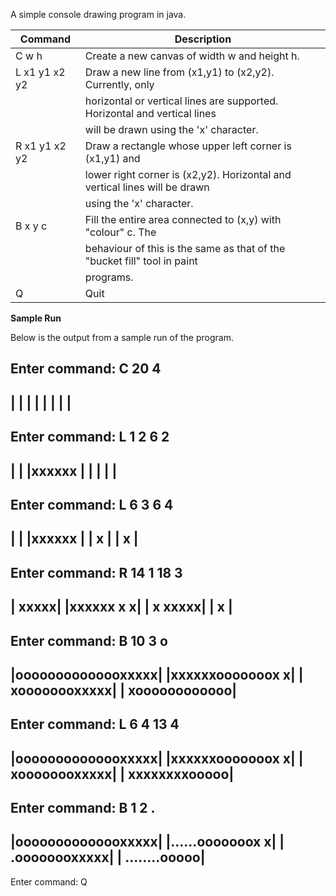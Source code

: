 A simple console drawing program in java.

|Command 		|Description|
|----|----|
|C w h          | Create a new canvas of width w and height h.|
|L x1 y1 x2 y2  | Draw a new line from (x1,y1) to (x2,y2). Currently, only|
|               | horizontal or vertical lines are supported. Horizontal and vertical lines|
|               | will be drawn using the 'x' character.|
|R x1 y1 x2 y2  | Draw a rectangle whose upper left corner is (x1,y1) and|
|               | lower right corner is (x2,y2). Horizontal and vertical lines will be drawn|
|               | using the 'x' character.|
|B x y c        | Fill the entire area connected to (x,y) with "colour" c. The|
|               | behaviour of this is the same as that of the "bucket fill" tool in paint|
|               | programs.|
|Q              | Quit|

__Sample Run__

Below is the output from a sample run of the program.

Enter command: C 20 4
--------------------
|                  |
|                  |
|                  |
|                  |
--------------------

Enter command: L 1 2 6 2
--------------------
|                  |
|xxxxxx            |
|                  |
|                  |
--------------------

Enter command: L 6 3 6 4
--------------------
|                  |
|xxxxxx            |
|     x            |
|     x            |
--------------------

Enter command: R 14 1 18 3
--------------------
|             xxxxx|
|xxxxxx       x   x|
|     x       xxxxx|
|     x            |
--------------------

Enter command: B 10 3 o
--------------------
|oooooooooooooxxxxx|
|xxxxxxooooooox   x|
|     xoooooooxxxxx|
|     xoooooooooooo|
--------------------

Enter command: L 6 4 13 4
--------------------
|oooooooooooooxxxxx|
|xxxxxxooooooox   x|
|     xoooooooxxxxx|
|     xxxxxxxxooooo|
--------------------

Enter command: B 1 2 .
--------------------
|oooooooooooooxxxxx|
|......ooooooox   x|
|     .oooooooxxxxx|
|     ........ooooo|
--------------------

Enter command: Q